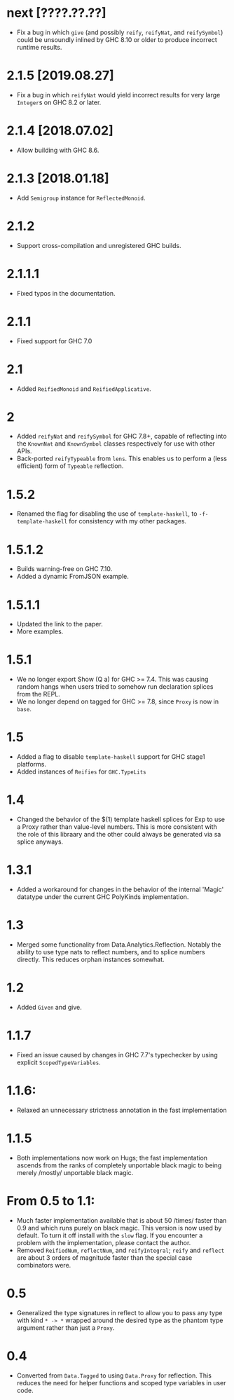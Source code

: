 # next [????.??.??]
* Fix a bug in which `give` (and possibly `reify`, `reifyNat`, and
  `reifySymbol`) could be unsoundly inlined by GHC 8.10 or older to produce
  incorrect runtime results.

# 2.1.5 [2019.08.27]
* Fix a bug in which `reifyNat` would yield incorrect results for very large
  `Integer`s on GHC 8.2 or later.

# 2.1.4 [2018.07.02]
* Allow building with GHC 8.6.

# 2.1.3 [2018.01.18]
* Add `Semigroup` instance for `ReflectedMonoid`.

# 2.1.2
* Support cross-compilation and unregistered GHC builds.

# 2.1.1.1
* Fixed typos in the documentation.

# 2.1.1
* Fixed support for GHC 7.0

# 2.1
* Added `ReifiedMonoid` and `ReifiedApplicative`.

# 2
* Added `reifyNat` and `reifySymbol` for GHC 7.8+, capable of reflecting into the `KnownNat` and `KnownSymbol` classes respectively for use with other APIs.
* Back-ported `reifyTypeable` from `lens`. This enables us to perform a (less efficient) form of `Typeable` reflection.

# 1.5.2
* Renamed the flag for disabling the use of `template-haskell`, to `-f-template-haskell` for consistency with my other packages.

# 1.5.1.2
* Builds warning-free on GHC 7.10.
* Added a dynamic FromJSON example.

# 1.5.1.1
* Updated the link to the paper.
* More examples.

# 1.5.1
* We no longer export Show (Q a) for GHC >= 7.4. This was causing random hangs when users tried to somehow run declaration splices from the REPL.
* We no longer depend on tagged for GHC >= 7.8, since `Proxy` is now in `base`.

# 1.5
* Added a flag to disable `template-haskell` support for GHC stage1 platforms.
* Added instances of `Reifies` for `GHC.TypeLits`

# 1.4
* Changed the behavior of the $(1) template haskell splices for Exp to use a Proxy rather than value-level numbers. This is more consistent with the role of this libraary and the other could always be generated via sa splice anyways.

# 1.3.1
* Added a workaround for changes in the behavior of the internal 'Magic' datatype under the current GHC PolyKinds implementation.

# 1.3
* Merged some functionality from Data.Analytics.Reflection. Notably the ability to use type nats to reflect numbers, and to splice numbers directly. This reduces orphan instances somewhat.

# 1.2
* Added `Given` and give.

# 1.1.7
* Fixed an issue caused by changes in GHC 7.7's typechecker by using explicit `ScopedTypeVariables`.

# 1.1.6:
* Relaxed an unnecessary strictness annotation in the fast implementation

# 1.1.5
* Both implementations now work on Hugs; the fast implementation ascends
  from the ranks of completely unportable black magic to being merely
  /mostly/ unportable black magic.

# From 0.5 to 1.1:

* Much faster implementation available that is about 50 /times/ faster than
  0.9 and which runs purely on black magic. This version is now used by
  default. To turn it off install with the `slow` flag. If you encounter a
  problem with the implementation, please contact the author.
* Removed `ReifiedNum`, `reflectNum`, and `reifyIntegral`; `reify` and
  `reflect` are about 3 orders of magnitude faster than the special case
  combinators were.

# 0.5
* Generalized the type signatures in reflect to allow you to pass any type
  with kind `* -> *` wrapped around the desired type as the phantom type
  argument rather than just a `Proxy`.

# 0.4
* Converted from `Data.Tagged` to using `Data.Proxy` for reflection. This
  reduces the need for helper functions and scoped type variables in user
  code.
